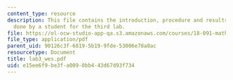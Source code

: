 ```yaml
---
content_type: resource
description: This file contains the introduction, procedure and results for the experiment
  done by a student for the third lab.
file: https://ol-ocw-studio-app-qa.s3.amazonaws.com/courses/18-091-mathematical-exposition-spring-2005/e15ee6f9be3fa0090bb443d67d93f734_lab3_wes.pdf
file_type: application/pdf
parent_uid: 90126c3f-6819-5b19-9fde-53006e78a8ac
resourcetype: Document
title: lab3_wes.pdf
uid: e15ee6f9-be3f-a009-0bb4-43d67d93f734
---
```

